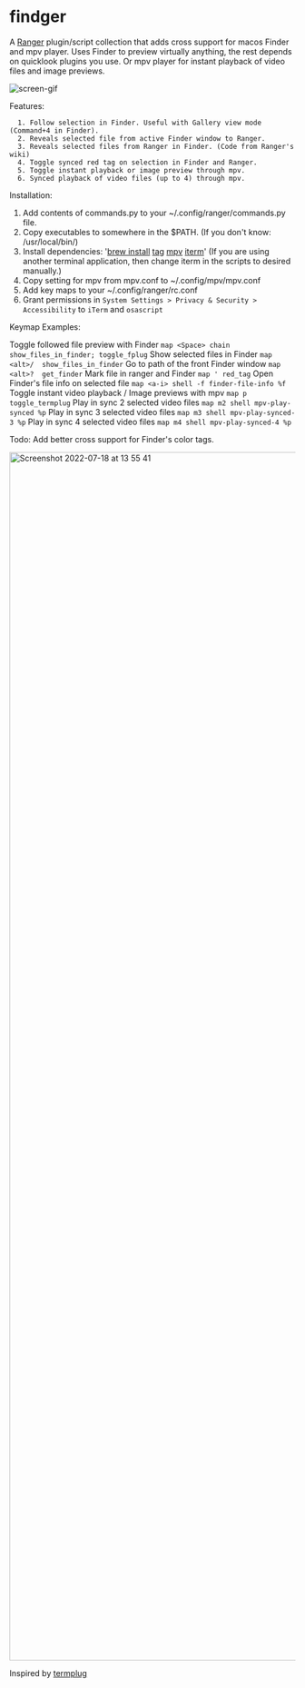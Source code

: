 # findger

A [Ranger](https://github.com/ranger/ranger) plugin/script collection that adds cross support for macos Finder and mpv player.
Uses Finder to preview virtually anything, the rest depends on quicklook plugins you use. Or mpv player for instant playback of video files and image previews.

![screen-gif](./preview.gif)

Features:
```
  1. Follow selection in Finder. Useful with Gallery view mode (Command+4 in Finder).
  2. Reveals selected file from active Finder window to Ranger.
  3. Reveals selected files from Ranger in Finder. (Code from Ranger's wiki)
  4. Toggle synced red tag on selection in Finder and Ranger.
  5. Toggle instant playback or image preview through mpv.
  6. Synced playback of video files (up to 4) through mpv.
```

Installation:

  1. Add contents of commands.py to your ~/.config/ranger/commands.py file.
  2. Copy executables to somewhere in the $PATH. (If you don't know: /usr/local/bin/)
  3. Install dependencies: '[brew install](https://brew.sh) [tag](https://github.com/jdberry/tag) [mpv](https://github.com/mpv-player/mpv) [iterm](https://iterm2.com)' (If you are using another terminal application, then change iterm in the scripts to desired manually.)
  4. Copy setting for mpv from mpv.conf to ~/.config/mpv/mpv.conf
  5. Add key maps to your ~/.config/ranger/rc.conf
  6. Grant permissions in `System Settings > Privacy & Security > Accessibility` to `iTerm` and `osascript`

Keymap Examples:

 Toggle followed file preview with Finder
      `map <Space> chain show_files_in_finder; toggle_fplug`
 Show selected files in Finder
      `map <alt>/  show_files_in_finder`
 Go to path of the front Finder window
      `map <alt>?  get_finder`
 Mark file in ranger and Finder
      `map ' red_tag`
 Open Finder's file info on selected file
      `map <a-i> shell -f finder-file-info %f`
 Toggle instant video playback / Image previews with mpv
      `map p toggle_termplug`
 Play in sync 2 selected video files
      `map m2 shell mpv-play-synced %p`
 Play in sync 3 selected video files
      `map m3 shell mpv-play-synced-3 %p`
 Play in sync 4 selected video files
      `map m4 shell mpv-play-synced-4 %p`

Todo: Add better cross support for Finder's color tags.

<img width="2128" alt="Screenshot 2022-07-18 at 13 55 41" src="https://user-images.githubusercontent.com/77557804/179497347-9f0ba654-f6dc-4c17-834d-77e5b5d670fd.png">

Inspired by [termplug](https://github.com/laktak/termplug)
